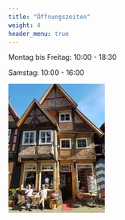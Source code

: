 ```yaml
---
title: "Öffnungszeiten"
weight: 4
header_menu: true
---
```


Montag bis Freitag: 10:00 - 18:30

Samstag: 10:00 - 16:00

![Haus](images/haus.jpg)
